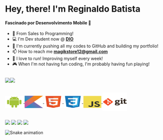 ### <h1 align="left"> Hey, there! I'm Reginaldo Batista </h1>   
#### Fascinado por Desenvolvimento Mobile :iphone:


- 🚀 From Sales to Programming!
- 💻 I'm Dev student now @ [**DIO**](https://web.dio.me/home)
- 🎯 I'm currently pushing all my codes to GitHub and building my portfolio!
- 📫 How to reach me **magikstore12@gmail.com**
- 🏅 I love to run! Improving myself every week!
- 🎮 When I'm not having fun coding, I'm probably having fun playing!

<p align="space-between"> <br>
    <a href="https://github.com/RegiBatista">
        <img height="160em" src="https://github-readme-stats.vercel.app/api?username=regibatista&show_icons=true&theme=radical&include_all_commits=true&icon_color=dracula" style="max-width:100%;"><img height="160em" src="https://github-readme-stats.vercel.app/api/top-langs/?username=regibatista&langs_count=10&layout=compact&theme=radical" style="max-width:1000%;">

</p>   
    
  ##

  <img align="center" alt="Reginaldo-Android" height="40" width="60" src="https://github.com/devicons/devicon/blob/master/icons/android/android-original.svg">
  <img align="center" alt="Reginaldo-Kotlin" height="40" width="60" src="https://github.com/devicons/devicon/blob/master/icons/kotlin/kotlin-original.svg">
  <img align="center" alt="Reginaldo-HTML" height="40" width="60" src="https://raw.githubusercontent.com/devicons/devicon/master/icons/html5/html5-original.svg">
  <img align="center" alt="Reginaldo-CSS" height="40" width="60" src="https://raw.githubusercontent.com/devicons/devicon/master/icons/css3/css3-original.svg">
  <img align="center" alt="Reginaldo-JS" height="40" width="60" src="https://github.com/devicons/devicon/blob/master/icons/javascript/javascript-original.svg">
  <img align="center" alt="Reginaldo-GIT" height="60" width="80" src="https://github.com/devicons/devicon/blob/master/icons/git/git-original-wordmark.svg">
  </div>

  ##

  <div>
    <a href="https://" target="_blank"><img src="https://img.shields.io/badge/YouTube-FF0000?style=for-the-badge&logo=youtube&logoColor=white" target="_blank"></a>
  <a href="https://www.instagram.com/reginaldobredd/" target="_blank"><img src="https://img.shields.io/badge/-Instagram-%23E4405F?style=for-the-badge&logo=instagram&logoColor=white" target="_blank"></a> 
  <a href ="mailto:magikstore12@gmail.com"><img src="https://img.shields.io/badge/-Gmail-%23333?style=for-the-badge&logo=gmail&logoColor=white" target="_blank"></a>
  <a href="https://www.linkedin.com/in/reginaldobatistasilva/" target="_blank"><img src="https://img.shields.io/badge/-LinkedIn-%230077B5?style=for-the-badge&logo=linkedin&logoColor=white" target="_blank"></a> 
  </div>


![Snake animation](https://github.com/RegiBatista/RegiBatista/blob/output/github-contribution-grid-snake.svg)
